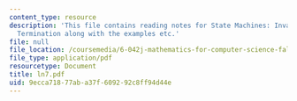 ```yaml
---
content_type: resource
description: 'This file contains reading notes for State Machines: Invariants and
  Termination along with the examples etc.'
file: null
file_location: /coursemedia/6-042j-mathematics-for-computer-science-fall-2005/9ecca71877aba37f609292c8ff94d44e_ln7.pdf
file_type: application/pdf
resourcetype: Document
title: ln7.pdf
uid: 9ecca718-77ab-a37f-6092-92c8ff94d44e
---
```

